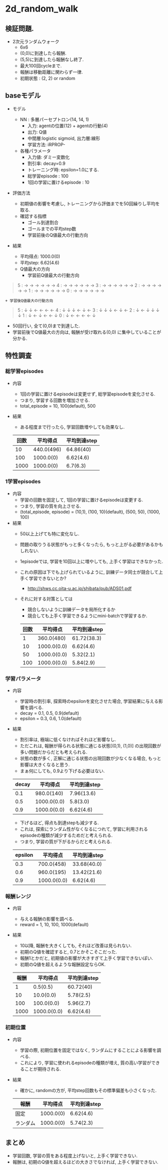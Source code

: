 2d_random_walk
===========================

## 検証問題.
+ 2次元ランダムウォーク
  + 6x6
  + (0,0)に到達したら報酬.
  + (5,5)に到達したら報酬なし終了.
  + 最大100回cycleまで.
  + 報酬は移動距離に関わらず一律.
  + 初期状態 : (2, 2) or random


## baseモデル
+ モデル
  + NN : 多層パーセプトロン(14, 14, 1)
    + 入力: agentの位置(12) + agentの行動(4)
    + 出力: Q値
    + 中間層:logistic sigmoid, 出力層:線形
    + 学習方法: iRPROP-
  + 各種パラメータ
    + 入力値: ダミー変数化
    + 割引率: decay=0.9
    + トレーニング時:  epsilon=1.0にする.
    + 総学習episode : 100
    + 1回の学習に置けるepisode : 10

+ 評価方法
  + 初期値の影響を考慮し, トレーニングから評価までを50回繰りし平均を取る.
  + 確認する指標
    + ゴール到達割合
    + ゴールまでの平均step数
    + 学習前後のQ値最大の行動方向

+ 結果
  + 平均得点: 1000.0(0)
  + 平均step: 6.62(4.6)
  + Q値最大の方向
    + 学習前Q値最大の行動方向
> 5  :  → → → → → →
> 4  :  → → → → → →
> 3  :  → → → → → →
> 2  :  → → → → → →
> 1  :  → → → → → →
> 0  :  → → → → → →

    + 学習後Q値最大の行動方向
> 5  :  ↓ ↓ ← ← ← ←
> 4  :  ↓ ↓ ↓ ← ↓ ←
> 3  :  ↓ ↓ ↓ ← ↓ ←
> 2  :  ↓ ← ↓ ↓ ↓ ↓
> 1  :  ↓ ← ↓ ← ← ↓
> 0  :  ↓ ← ← ← ← ↓

  + 50回行い, 全て(0,0)まで到達した.
  + 学習前後でQ値最大の方向は, 報酬が受け取れる(0,0) に集中していることが分かる.

## 特性調査
### 総学習episodes
+ 内容
  + 1回の学習に置けるepisodeは変更せず, 総学習episodeを変化させる.
  + つまり, 学習する回数を増加させる.
  + total_episode = 10, 100(default), 500
+ 結果
  + ある程度まで行ったら, 学習回数増やしても効果なし.

  | 回数  | 平均得点     |  平均到達step  |
  |-------|--------------|----------------|
  | 10    | 440.0(496)   |  64.86(40)     |
  | 100   | 1000.0(0)    |  6.62(4.6)     |
  | 1000  | 1000.0(0)    |  6.7(6.3)      |

### 1学習episodes
+ 内容
  + 学習の回数を固定して, 1回の学習に置けるepisodeは変更する.
  + つまり, 学習の質を向上させる.
  + (total_episode, episode) = (10,1), (100, 10)(default), (500, 50), (1000, 100)
+ 結果
  + 50以上上げても特に変化なし.
  + 問題の取りうる状態がもっと多くなったら, もっと上がる必要があるかもしれない.
  + 1episodeでは, 学習を10回以上に増やしても, 上手く学習はできなかった.
  + これの原因は下でも上げられているように, 訓練データ同士が競合して上手く学習できないとか?
    + http://shws.cc.oita-u.ac.jp/shibata/pub/ADS01.pdf
  + それに対する対策としては
    + 競合しないように訓練データを局所化するか
    + 競合しても上手く学習できるようにmini-batchで学習するか.

    | 回数    | 平均得点       | 平均到達step     |
    | ------- | -------------- | ---------------- |
    | 1       | 360.0(480)     | 61.72(38.3)      |
    | 10      | 1000.0(0.0)    | 6.62(4.6)        |
    | 50      | 1000.0(0.0)    | 5.32(2.1)        |
    | 100     | 1000.0(0.0)    | 5.84(2.9)        |


### 学習パラメータ
+ 内容
  + 学習時の割引率, 探索時のepsilonを変化させた場合, 学習結果に与える影響を調べる.
  + decay   = 0.1, 0.5, 0.9(default)
  + epsilon = 0.3, 0.6, 1.0(default)
+ 結果
  + 割引率は, 極端に低くなければそれほど影響なし.
  + ただこれは, 報酬が得られる状態に通じる状態[(0,1), (1,0)] の出現回数が多い問題だからだとも考えられる.
  + 状態の数が多く, 正解に通じる状態の出現回数が少なくなる場合, もっと影響は大きくなると思う.
  + まぁ何にしても, 0.9より下げる必要はない.

  | decay | 平均得点    | 平均到達step  |
  |-------|-------------|---------------|
  | 0.1   | 980.0(140)  | 7.96(13.6)    |
  | 0.5   | 1000.0(0.0) | 5.8(3.0)      |
  | 0.9   | 1000.0(0.0) | 6.62(4.6)     |

  + 下げるほど, 得点も到達stepも減少する.
  + これは, 探索にランダム性がなくなるにつれて, 学習に利用されるepisodeの種類が減少するためだと考えられる.
  + つまり, 学習の質が下がるからだと考えられる.

  |epsilon| 平均得点    | 平均到達step  |
  |-------|-------------|---------------|
  | 0.3   | 700.0(458)  | 33.68(40.0)   |
  | 0.6   | 960.0(195)  | 13.42(21.6)   |
  | 0.9   | 1000.0(0.0) | 6.62(4.6)     |


### 報酬レンジ
+ 内容
  + 与える報酬の影響を調べる.
  + reward = 1, 10, 100, 1000(default)
+ 結果
  + 10以降, 報酬を大きくしても, それほど改善は見られない.
  + 初期のQ値を確認すると, 0.7とかそこそこだった.
  + 報酬1とかだと, 初期値の影響が大きすぎて上手く学習できないぽい.
  + 初期のQ値を超えるような報酬設定ならOK.

  | 報酬  | 平均得点     |  平均到達step  |
  |-------|--------------|----------------|
  | 1     | 0.5(0.5)     | 60.72(40)      |
  | 10    | 10.0(0.0)    | 5.78(2.5)      |
  | 100   | 100.0(0.0)   | 5.96(2.7)      |
  | 1000  | 1000.0(0.0)  | 6.62(4.6)      |

### 初期位置
+ 内容
  + 学習の際, 初期位置を固定ではなく, ランダムにすることによる影響を調べる.
  + これにより, 学習に使われるepisodeの種類が増え, 質の高い学習ができることが期待される.
+ 結果
  + 確かに, randomの方が, 平均step回数もその標準偏差も小さくなった.

  | 報酬     | 平均得点     |  平均到達step  |
  |----------|--------------|----------------|
  | 固定     | 1000.0(0)    |  6.62(4.6)     |
  | ランダム | 1000.0(0)    |  5.74(2.3)     |

## まとめ
+ 学習回数, 学習の質をある程度上げないと, 上手く学習できない.
+ 報酬は, 初期のQ値を超えるほどの大きさでなければ, 上手く学習できない.

